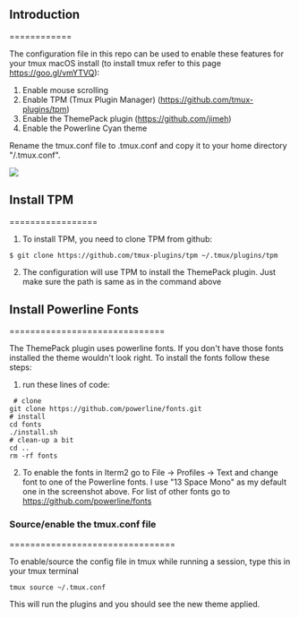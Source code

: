 ## Introduction
============

The configuration file in this repo can be used to enable these features for your tmux macOS install (to install tmux refer to this page https://goo.gl/vmYTVQ):
1. Enable mouse scrolling 
2. Enable TPM (Tmux Plugin Manager) (https://github.com/tmux-plugins/tpm)
3. Enable the ThemePack plugin (https://github.com/jimeh)
4. Enable the Powerline Cyan theme 

Rename the tmux.conf file to .tmux.conf and copy it to your home directory "/.tmux.conf".

<img src="tmux_config_screenshot.gif" />

## Install TPM
=================
1. To install TPM, you need to clone TPM from github:

```
$ git clone https://github.com/tmux-plugins/tpm ~/.tmux/plugins/tpm
```

2. The configuration will use TPM to install the ThemePack plugin. Just make sure the path is same as in the command above



## Install Powerline Fonts
==============================

The ThemePack plugin uses powerline fonts. If you don't have those fonts installed the theme wouldn't look right. To install the fonts follow these steps:

1. run these lines of code:

```
 # clone
git clone https://github.com/powerline/fonts.git
# install
cd fonts
./install.sh
# clean-up a bit
cd ..
rm -rf fonts
```

2. To enable the fonts in Iterm2 go to File -> Profiles -> Text and change font to one of the Powerline fonts. I use "13 Space Mono" as my default one in the screenshot above. For list of other fonts go to https://github.com/powerline/fonts

### Source/enable the tmux.conf file
================================

To enable/source the config file in tmux while running a session, type this in your tmux terminal

```
tmux source ~/.tmux.conf
```

This will run the plugins and you should see the new theme applied.
